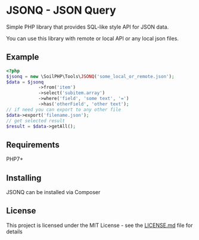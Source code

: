 # JSONQ - JSON Query
Simple PHP library that provides SQL-like style API for JSON data.

You can use this library with remote or local API or any local json files.
## Example
```php
<?php
$jsonq = new \SoilPHP\Tools\JSONQ('some_local_or_remote.json');
$data = $jsonq
            ->from('item')
            ->select('subitem.array')
            ->where('field', 'some text', '=')
            ->has('otherField', 'other text');
// if need you can export to any other file
$data->export('filename.json');
// get selected result
$result = $data->getAll();
```
## Requirements
PHP7+

## Installing
JSONQ can be installed via Composer

## License
This project is licensed under the MIT License - see the [LICENSE.md](LICENSE.md) file for details